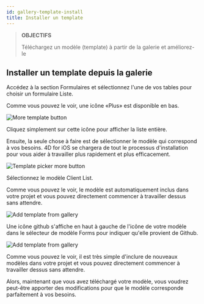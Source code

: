 ```yaml
---
id: gallery-template-install
title: Installer un template
---
```


> **OBJECTIFS**
> 
> Téléchargez un modèle (template) à partir de la galerie et améliorez-le

## Installer un template depuis la galerie

Accédez à la section Formulaires et sélectionnez l'une de vos tables pour choisir un formulaire Liste.

Comme vous pouvez le voir, une icône «Plus» est disponible en bas.

![More template button](assets/en/project-editor/Forms-more-button.png)

Cliquez simplement sur cette icône pour afficher la liste entière.

Ensuite, la seule chose à faire est de sélectionner le modèle qui correspond à vos besoins. 4D for iOS se chargera de tout le processus d'installation pour vous aider à travailler plus rapidement et plus efficacement.

![Template picker more button](assets/en/project-editor/Forms-template-gallery.png)

Sélectionnez le modèle Client List.

Comme vous pouvez le voir, le modèle est automatiquement inclus dans votre projet et vous pouvez directement commencer à travailler dessus sans attendre.

![Add template from gallery](assets/en/gallery/use-template.png)

Une icône github s'affiche en haut à gauche de l'icône de votre modèle dans le sélecteur de modèle Forms pour indiquer qu'elle provient de Github.

![Add template from gallery](assets/en/gallery/indicator-template-github.png)

Comme vous pouvez le voir, il est très simple d'inclure de nouveaux modèles dans votre projet et vous pouvez directement commencer à travailler dessus sans attendre.

Alors, maintenant que vous avez téléchargé votre modèle, vous voudrez peut-être apporter des modifications pour que le modèle corresponde parfaitement à vos besoins.





